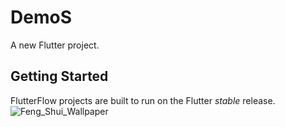 # DemoS

A new Flutter project.

## Getting Started

FlutterFlow projects are built to run on the Flutter _stable_ release.
![Feng_Shui_Wallpaper](https://github.com/user-attachments/assets/1c85b217-c380-487d-9fe2-42f219c9d415)
